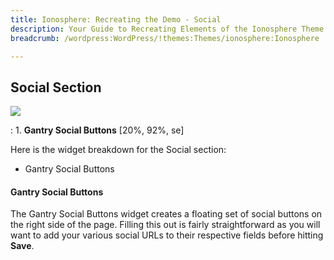 ```yaml
---
title: Ionosphere: Recreating the Demo - Social
description: Your Guide to Recreating Elements of the Ionosphere Theme for WordPress
breadcrumb: /wordpress:WordPress/!themes:Themes/ionosphere:Ionosphere

---
```


Social Section
-----

![][demo1]

:	1. **Gantry Social Buttons** [20%, 92%, se]

Here is the widget breakdown for the Social section:

* Gantry Social Buttons

#### Gantry Social Buttons
The Gantry Social Buttons widget creates a floating set of social buttons on the right side of the page. Filling this out is fairly straightforward as you will want to add your various social URLs to their respective fields before hitting **Save**.

[demo1]: assets/social.jpg
